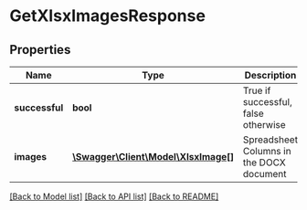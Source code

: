 # GetXlsxImagesResponse

## Properties
Name | Type | Description | Notes
------------ | ------------- | ------------- | -------------
**successful** | **bool** | True if successful, false otherwise | [optional] 
**images** | [**\Swagger\Client\Model\XlsxImage[]**](XlsxImage.md) | Spreadsheet Columns in the DOCX document | [optional] 

[[Back to Model list]](../README.md#documentation-for-models) [[Back to API list]](../README.md#documentation-for-api-endpoints) [[Back to README]](../README.md)


